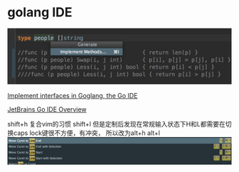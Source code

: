 # golang IDE
![-w600](media/15045117374510.jpg)

[Implement interfaces in Goglang, the Go IDE](https://www.youtube.com/watch?v=dN1KOz_cDn0)

[JetBrains Go IDE Overview](https://www.youtube.com/watch?v=o3igXAE9eDo)

shift+h 复合vim的习惯 shift+l
但是定制后发现在常规输入状态下H和L都需要在切换caps lock键很不方便，有冲突，
所以改为alt+h alt+l
![](media/15046797321855.png)

